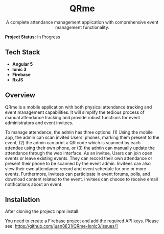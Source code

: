 <p align="center">
  <h1 align="center">QRme</h1>
  <p align="center">A complete attendance management application with comprehensive event management functionality. </p>
</p>

**Project Status:** In Progress

## Tech Stack
- **Angular 5**
- **Ionic 3**
- **Firebase**
- **RxJS**

## Overview

QRme is a mobile application with both physical attendance tracking and event management capabilities. It will simplify the tedious process of manual attendance tracking and provide robust functions for event administrators and event invitees. 

To manage attendance, the admin has three options: (1) Using the mobile app, the admin can scan invited Users’ phones, marking them present to the event, (2) the admin can print a QR code which is scanned by each attendee using their own phone, or (3) the admin can manually update the attendance through the web interface.  As an invitee, Users can join open events or leave existing events. They can record their own attendance or present their phone to be scanned by the event admin. Invitees can also view their own attendance record and event schedule for one or more events. Furthermore, invitees can participate in event forums, polls, and download content related to the event. Invitees can choose to receive email notifications about an event.

## Installation
After cloning the project: npm install 

You need to create a Firebase project and add the required API keys. 
Please see: https://github.com/juan8831/QRme-Ionic3/issues/1




